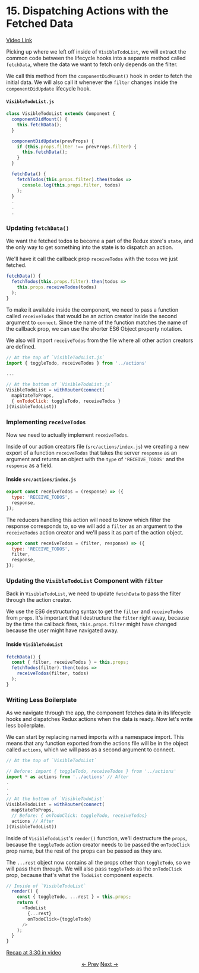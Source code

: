 # 15. Dispatching Actions with the Fetched Data
[Video Link](https://egghead.io/lessons/javascript-redux-dispatching-actions-with-the-fetched-data?series=building-react-applications-with-idiomatic-redux)

Picking up where we left off inside of `VisibleTodoList`, we will extract the common code between the lifecycle hooks into a separate method called `fetchData`, where the data we want to fetch only depends on the filter.

We call this method from the `componentDidMount()` hook in order to fetch the initial data. We will also call it whenever the `filter` changes inside the `componentDidUpdate` lifecycle hook.

#### `VisibleTodoList.js`
```javascript
class VisibleTodoList extends Component {
  componentDidMount() {
    this.fetchData();
  }

  componentDidUpdate(prevProps) {
    if (this.props.filter !== prevProps.filter) {
      this.fetchData();
    }
  }

  fetchData() {
    fetchTodos(this.props.filter).then(todos =>
      console.log(this.props.filter, todos)
    );
  }
  .
  .
  .
```

### Updating `fetchData()`
We want the fetched todos to become a part of the Redux store's `state`, and the only way to get something into the state is to dispatch an action.

We'll have it call the callback prop `receiveTodos` with the `todos` we just fetched.

```javascript
fetchData() {
  fetchTodos(this.props.filter).then(todos =>
    this.props.receiveTodos(todos)
  );
}
```

To make it available inside the component, we need to pass a function called `receiveTodos` that would be an action creator inside the second argument to `connect`. Since the name of the function matches the name of the callback prop, we can use the shorter ES6 Object property notation.

We also will import `receiveTodos` from the file where all other action creators are defined.

```javascript
// At the top of `VisibleTodoList.js`
import { toggleTodo, receiveTodos } from '../actions'

...

// At the bottom of `VisibleTodoList.js`
VisibleTodoList = withRouter(connect(
  mapStateToProps,
  { onTodoClick: toggleTodo, receiveTodos }
)(VisibleTodoList))
```

### Implementing `receiveTodos`

Now we need to actually implement `receiveTodos`.

Inside of our action creators file (`src/actions/index.js`) we creating a new export of a function `receiveTodos` that takes the server `response` as an argument and returns an object with the `type` of `'RECEIVE_TODOS'` and the `response` as a field.

#### Inside `src/actions/index.js`
```javascript
export const receiveTodos = (response) => ({
  type: 'RECEIVE_TODOS',
  response,
});
```

The reducers handling this action will need to know which filter the response corresponds to, so we will add a `filter` as an argument to the `receiveTodos` action creator and we'll pass it as part of the action object.

```javascript
export const receiveTodos = (filter, response) => ({
  type: 'RECEIVE_TODOS',
  filter,
  response,
});
```

### Updating the `VisibleTodoList` Component with `filter`

Back in `VisibleTodoList`,  we need to update `fetchData` to pass the filter through the action creator.

We use the ES6 destructuring syntax to get the `filter` and `receiveTodos` from `props`. It's important that I destructure the `filter` right away, because by the time the callback fires, `this.props.filter` might have changed because the user might have navigated away.

#### Inside `VisibleTodoList`
```javascript
fetchData() {
  const { filter, receiveTodos } = this.props;
  fetchTodos(filter).then(todos =>
    receiveTodos(filter, todos)
  );
}
```

### Writing Less Boilerplate

As we navigate through the app, the component fetches data in its lifecycle hooks and dispatches Redux actions when the data is ready. Now let's write less boilerplate.

We can start by replacing named imports with a namespace import. This means that any function exported from the actions file will be in the object called `actions`, which we will pass as a second argument to connect.

```javascript
// At the top of `VisibleTodoList`

// Before: import { toggleTodo, receiveTodos } from '../actions'
import * as actions from '../actions' // After
.
.
.
// At the bottom of `VisibleTodoList`
VisibleTodoList = withRouter(connect(
  mapStateToProps,
  // Before: { onTodoClick: toggleTodo, receiveTodos}
  actions // After
)(VisibleTodoList))

```

Inside of `VisibleTodoList`'s `render()` function, we'll destructure the `props`, because the `toggleTodo` action creator needs to be passed the `onTodoClick` prop name, but the rest of the props can be passed as they are.

The `...rest` object now contains all the props other than `toggleTodo`, so we will pass them through. We will also pass `toggleTodo` as the `onTodoClick` prop, because that's what the `TodoList` component expects.

```javascript
// Inside of `VisibleTodoList`
  render() {
    const { toggleTodo, ...rest } = this.props;
    return (
      <TodoList
        {...rest}
        onTodoClick={toggleTodo}
      />
    );
  }
}
```

[Recap at 3:30 in video](https://egghead.io/lessons/javascript-redux-dispatching-actions-with-the-fetched-data?series=building-react-applications-with-idiomatic-redux)

<p align="center">
<a href="./14-Fetching_Data_on_Route_Change.md"><- Prev</a>
<a href="./16-Wrapping_dispatch_to_Recognize_Promises.md">Next -></a>
</p>
